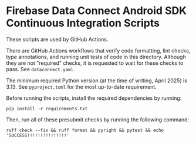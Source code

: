 # Firebase Data Connect Android SDK Continuous Integration Scripts

These scripts are used by GitHub Actions.

There are GitHub Actions workflows that verify code formatting, lint checks, type annotations,
and running unit tests of code in this directory. Although they are not "required" checks, it
is requested to wait for these checks to pass. See `dataconnect.yaml`.

The minimum required Python version (at the time of writing, April 2025) is 3.13.
See `pyproject.toml` for the most up-to-date requirement.

Before running the scripts, install the required dependencies by running:

```
pip install -r requirements.txt
```

Then, run all of these presubmit checks by running the following command:

```
ruff check --fix && ruff format && pyright && pytest && echo 'SUCCESS!!!!!!!!!!!!!!!'
```

